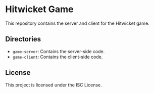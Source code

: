 # Hitwicket Game

This repository contains the server and client for the Hitwicket game.

## Directories

- `game-server`: Contains the server-side code.
- `game-client`: Contains the client-side code.

## License

This project is licensed under the ISC License.
